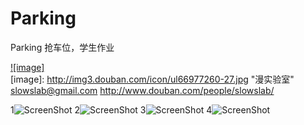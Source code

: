 Parking
=======
Parking 抢车位，学生作业

[![image]](http://www.douban.com/people/slowslab/)  
[image]: http://img3.douban.com/icon/ul66977260-27.jpg "漫实验室"  
<slowslab@gmail.com> 
<http://www.douban.com/people/slowslab/>

1![ScreenShot](https://raw.github.com/TonnyTao/Parking/master/ScreenShot/1.png )
2![ScreenShot](https://raw.github.com/TonnyTao/Parking/master/ScreenShot/2.png)
3![ScreenShot](https://raw.github.com/TonnyTao/Parking/master/ScreenShot/3.png)
4![ScreenShot](https://raw.github.com/TonnyTao/Parking/master/ScreenShot/4.png)

